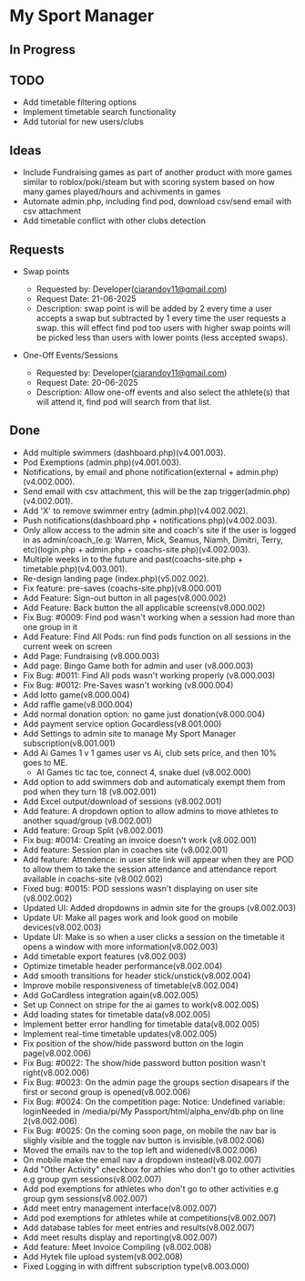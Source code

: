 # My Sport Manager

## In Progress

## TODO

- Add timetable filtering options
- Implement timetable search functionality
- Add tutorial for new users/clubs

## Ideas

- Include Fundraising games as part of another product with more games similar to roblox/poki/steam but with scoring system based on how many games played/hours and achivments in games
- Automate admin.php, including find pod, download csv/send email with csv attachment
- Add timetable conflict with other clubs detection

## Requests

- Swap points
  - Requested by: Developer([ciarandoy11@gmail.com](mailto:ciarandoy11@gmail.com))
  - Request Date: 21-06-2025
  - Description: swap point is will be added by 2 every time a user accepts a swap but subtracted by 1 every time the user requests a swap. this will effect find pod too users with higher swap points will be picked less than users with lower points (less accepted swaps).

- One-Off Events/Sessions
  - Requested by: Developer([ciarandoy11@gmail.com](mailto:ciarandoy11@gmail.com))
  - Request Date: 20-06-2025
  - Description: Allow one-off events and also select the athlete(s) that will attend it, find pod will search from that list.
  
## Done

- Add multiple swimmers (dashboard.php)(v4.001.003).
- Pod Exemptions (admin.php)(v4.001.003).
- Notifications, by email and phone notification(external + admin.php)(v4.002.000).
- Send email with csv attachment, this will be the zap trigger(admin.php)(v4.002.001).
- Add 'X' to remove swimmer entry (admin.php)(v4.002.002).
- Push notifications(dashboard.php + notifications.php)(v4.002.003).
- Only allow access to the admin site and coach's site if the user is logged in as admin/coach_(e.g: Warren, Mick, Seamus, Niamh, Dimitri, Terry, etc)(login.php + admin.php + coachs-site.php)(v4.002.003).
- Multiple weeks in to the future and past(coachs-site.php + timetable.php)(v4.003.001).
- Re-design landing page (index.php)(v5.002.002).
- Fix feature: pre-saves (coachs-site.php)(v8.000.001)
- Add Feature: Sign-out button in all pages(v8.000.002)
- Add Feature: Back button the all applicable screens(v8.000.002)
- Fix Bug: #0009: Find pod wasn't working when a session had more than one group in it
- Add Feature: Find All Pods: run find pods function on all sessions in the current week on screen
- Add Page: Fundraising (v8.000.003)
- Add page: Bingo Game both for admin and user (v8.000.003)
- Fix Bug: #0011: Find All pods wasn't working properly (v8.000.003)
- Fix Bug: #0012: Pre-Saves wasn't working (v8.000.004)
- Add lotto game(v8.000.004)
- Add raffle game(v8.000.004)
- Add normal donation option: no game just donation(v8.000.004)
- Add payment service option Gocardless(v8.001.000)
- Add Settings to admin site to manage My Sport Manager subscription(v8.001.001)
- Add Ai Games 1 v 1 games user vs Ai, club sets price, and then 10% goes to ME.
  - AI Games tic tac toe, connect 4, snake duel (v8.002.000)
- Add option to add swimmers dob and automaticaly exempt them from pod when they turn 18 (v8.002.001)
- Add Excel output/download of sessions (v8.002.001)
- Add feature: A dropdown option to allow admins to move athletes to another squad/group (v8.002.001)
- Add feature: Group Split (v8.002.001)
- Fix bug: #0014: Creating an invoice doesn't work (v8.002.001)
- Add feature: Session plan in coaches site (v8.002.001)
- Add feature: Attendence: in user site link will appear when they are POD to allow them to take the session attendance and attendance report available in coachs-site (v8.002.002)
- Fixed bug: #0015: POD sessions wasn't displaying on user site (v8.002.002)
- Updated UI: Added dropdowns in admin site for the groups (v8.002.003)
- Update UI: Make all pages work and look good on mobile devices(v8.002.003)
- Update UI: Make is so when a user clicks a session on the timetable it opens a window with more information(v8.002.003)
- Add timetable export features (v8.002.003)
- Optimize timetable header performance(v8.002.004)
- Add smooth transitions for header stick/unstick(v8.002.004)
- Improve mobile responsiveness of timetable(v8.002.004)
- Add GoCardless integration again(v8.002.005)
- Set up Connect on stripe for the ai games to work(v8.002.005)
- Add loading states for timetable data(v8.002.005)
- Implement better error handling for timetable data(v8.002.005)
- Implement real-time timetable updates(v8.002.005)
- Fix position of the show/hide password button on the login page(v8.002.006)
- Fix Bug: #0022: The show/hide password button position wasn't right(v8.002.006)
- Fix Bug: #0023: On the admin page the groups section disapears if the first or second group is opened(v8.002.006)
- Fix Bug: #0024: On the competition page: Notice: Undefined variable: loginNeeded in /media/pi/My Passport/html/alpha_env/db.php on line 2(v8.002.006)
- Fix Bug: #0025: On the coming soon page, on mobile the nav bar is slighly visible and the toggle nav button is invisible.(v8.002.006)
- Moved the emails nav to the top left and widened(v8.002.006)
- On mobile make the email nav a dropdown instead(v8.002.007)
- Add "Other Activity" checkbox for athles who don't go to other activities e.g group gym sessions(v8.002.007)
- Add pod exemptions for athletes who don't go to other activities e.g group gym sessions(v8.002.007)
- Add meet entry management interface(v8.002.007)
- Add pod exemptions for athletes while at competitions(v8.002.007)
- Add database tables for meet entries and results(v8.002.007)
- Add meet results display and reporting(v8.002.007)
- Add feature: Meet Invoice Compiling (v8.002.008)
- Add Hytek file upload system(v8.002.008)
- Fixed Logging in with diffrent subscription type(v8.003.000)
